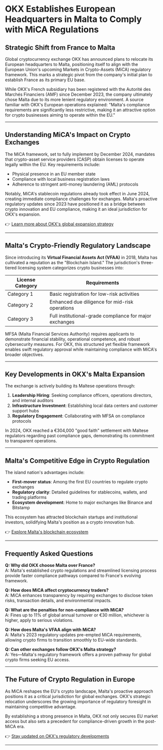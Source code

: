 # OKX Establishes European Headquarters in Malta to Comply with MiCA Regulations  

## Strategic Shift from France to Malta  

Global cryptocurrency exchange OKX has announced plans to relocate its European headquarters to Malta, positioning itself to align with the European Union's upcoming Markets in Crypto-Assets (MiCA) regulatory framework. This marks a strategic pivot from the company's initial plan to establish France as its primary EU base.  

While OKX's French subsidiary has been registered with the Autorité des Marchés Financiers (AMF) since December 2023, the company ultimately chose Malta due to its more lenient regulatory environment. A source familiar with OKX's European operations explained: "Malta's compliance requirements are significantly less restrictive, making it an attractive option for crypto businesses aiming to operate within the EU."  

---

## Understanding MiCA's Impact on Crypto Exchanges  

The MiCA framework, set to fully implement by December 2024, mandates that crypto-asset service providers (CASP) obtain licenses to operate legally within the EU. Key requirements include:  
- Physical presence in an EU member state  
- Compliance with local business registration laws  
- Adherence to stringent anti-money laundering (AML) protocols  

Notably, MiCA's stablecoin regulations already took effect in June 2024, creating immediate compliance challenges for exchanges. Malta's proactive regulatory updates since 2023 have positioned it as a bridge between crypto innovation and EU compliance, making it an ideal jurisdiction for OKX's expansion.  

👉 [Learn more about OKX's global expansion strategy](https://bit.ly/okx-bonus)  

---

## Malta's Crypto-Friendly Regulatory Landscape  

Since introducing its **Virtual Financial Assets Act (VFAA)** in 2018, Malta has cultivated a reputation as the "Blockchain Island." The jurisdiction's three-tiered licensing system categorizes crypto businesses into:  

| License Category | Requirements |  
|------------------|--------------|  
| Category 1 | Basic registration for low-risk activities |  
| Category 2 | Enhanced due diligence for mid-risk operations |  
| Category 3 | Full institutional-grade compliance for major exchanges |  

MFSA (Malta Financial Services Authority) requires applicants to demonstrate financial stability, operational competence, and robust cybersecurity measures. For OKX, this structured yet flexible framework enables swift regulatory approval while maintaining compliance with MiCA's broader objectives.  

---

## Key Developments in OKX's Malta Expansion  

The exchange is actively building its Maltese operations through:  
1. **Leadership Hiring**: Seeking compliance officers, operations directors, and internal auditors  
2. **Infrastructure Investment**: Establishing local data centers and customer support hubs  
3. **Regulatory Engagement**: Collaborating with MFSA on compliance protocols  

In 2024, OKX reached a €304,000 "good faith" settlement with Maltese regulators regarding past compliance gaps, demonstrating its commitment to transparent operations.  

---

## Malta's Competitive Edge in Crypto Regulation  

The island nation's advantages include:  
- **First-mover status**: Among the first EU countries to regulate crypto exchanges  
- **Regulatory clarity**: Detailed guidelines for stablecoins, wallets, and trading platforms  
- **Ecosystem development**: Home to major exchanges like Binance and Bitstamp  

This ecosystem has attracted blockchain startups and institutional investors, solidifying Malta's position as a crypto innovation hub.  

👉 [Explore Malta's blockchain ecosystem](https://bit.ly/okx-bonus)  

---

## Frequently Asked Questions  

**Q: Why did OKX choose Malta over France?**  
A: Malta's established crypto regulations and streamlined licensing process provide faster compliance pathways compared to France's evolving framework.  

**Q: How does MiCA affect cryptocurrency traders?**  
A: MiCA enhances transparency by requiring exchanges to disclose token risks, transaction details, and environmental impacts.  

**Q: What are the penalties for non-compliance with MiCA?**  
A: Fines up to 11% of global annual turnover or €30 million, whichever is higher, apply to serious violations.  

**Q: How does Malta's VFAA align with MiCA?**  
A: Malta's 2023 regulatory updates pre-empted MiCA requirements, allowing crypto firms to transition smoothly to EU-wide standards.  

**Q: Can other exchanges follow OKX's Malta strategy?**  
A: Yes—Malta's regulatory framework offers a proven pathway for global crypto firms seeking EU access.  

---

## The Future of Crypto Regulation in Europe  

As MiCA reshapes the EU's crypto landscape, Malta's proactive approach positions it as a critical jurisdiction for global exchanges. OKX's strategic relocation underscores the growing importance of regulatory foresight in maintaining competitive advantage.  

By establishing a strong presence in Malta, OKX not only secures EU market access but also sets a precedent for compliance-driven growth in the post-MiCA era.  

👉 [Stay updated on OKX's regulatory developments](https://bit.ly/okx-bonus)  

---
